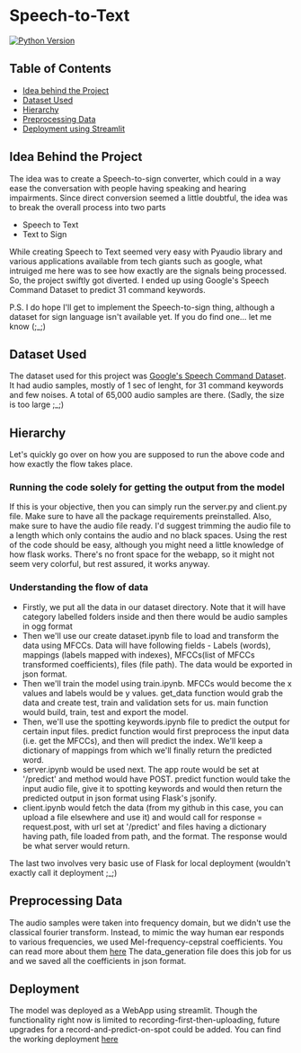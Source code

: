 # Speech-to-Text
[![Python Version](https://img.shields.io/badge/python-3.7.2-brightgreen.svg)](https://python.org)

## Table of Contents
* [Idea behind the Project](#idea-behind-the-project)
* [Dataset Used](#dataset-used)
* [Hierarchy](#hierarchy)
* [Preprocessing Data](#preprocessing-data)
* [Deployment using Streamlit](#deployment)

## Idea Behind the Project
The idea was to create a Speech-to-sign converter, which could in a way ease the conversation with people
having speaking and hearing impairments. Since direct conversion seemed a little doubtful, the idea was to
break the overall process into two parts
* Speech to Text
* Text to Sign

While creating Speech to Text seemed very easy with Pyaudio library and various applications available from 
tech giants such as google, what intruiged me here was to see how exactly are the signals being processed. So,
the project swiftly got diverted. I ended up using Google's Speech Command Dataset to predict 31 command keywords.

P.S. I do hope I'll get to implement the Speech-to-sign thing, although a dataset for sign language isn't available
yet. If you do find one... let me know (;_;)

## Dataset Used
The dataset used for this project was [Google's Speech Command Dataset](https://ai.googleblog.com/2017/08/launching-speech-commands-dataset.html).
It had audio samples, mostly of 1 sec of lenght, for 31 command keywords and few noises. A total of 65,000 audio samples are there. 
(Sadly, the size is too large ;_;)

## Hierarchy 
Let's quickly go over on how you are supposed to run the above code and how exactly the flow takes place.
### Running the code solely for getting the output from the model
If this is your objective, then you can simply run the server.py and client.py file. Make sure to have all the package requirements preinstalled.
Also, make sure to have the audio file ready. I'd suggest trimming the audio file to a length which only contains the audio and no black spaces. 
Using the rest of the code should be easy, although you might need a little knowledge of how flask works. There's no front space for the webapp, 
so it might not seem very colorful, but rest assured, it works anyway.
### Understanding the flow of data
* Firstly, we put all the data in our dataset directory. Note that it will have category labelled folders inside and then there would be audio samples in ogg format
* Then we'll use our create dataset.ipynb file to load and transform the data using MFCCs. Data will have following fields - Labels (words), mappings (labels mapped with indexes), MFCCs(list of MFCCs transformed coefficients), files (file path). The data would be exported in json format.
* Then we'll train the model using train.ipynb. MFCCs would become the x values and labels would be y values. get_data function would grab the data and create test, train and validation sets for us. main function would build, train, test and export the model.
* Then, we'll use the spotting keywords.ipynb file to predict the output for certain input files. predict function would first preprocess the input data (i.e. get the MFCCs), and then will predict the index.  We'll keep a dictionary of mappings from which we'll finally return the predicted word.
* server.ipynb would be used next. The app route would be set at '/predict' and method would have POST. predict function would take the input audio file, give it to spotting keywords and would then return the predicted output in json format using Flask's jsonify.
* client.ipynb would fetch the data (from my github in this case, you can upload a file elsewhere and use it) and would call for response = request.post, with url set at '/predict' and files having a dictionary having path, file loaded from path, and the format. The response would be what server would return.

The last two involves very basic use of Flask for local deployment (wouldn't exactly call it deployment ;_;)

## Preprocessing Data
The audio samples were taken into frequency domain, but we didn't use the classical fourier transform. Instead, to mimic the way human ear responds to
various frequencies, we used Mel-frequency-cepstral coefficients. You can read more about them [here](https://en.wikipedia.org/wiki/Mel-frequency_cepstrum#:~:text=Mel-frequency%20cepstral%20coefficients%20%28%20MFCCs%29%20are%20coefficients%20that,representation%20of%20the%20audio%20clip%20%28a%20nonlinear%20%22spectrum-of-a-spectrum%22%29.)
The data_generation file does this job for us and we saved all the coefficients in json format.

## Deployment
The model was deployed as a WebApp using streamlit. Though the functionality right now is limited to recording-first-then-uploading, future upgrades for a record-and-predict-on-spot could be added. You can find the working deployment [here](https://share.streamlit.io/staticjunkk/speech-to-text/app.py)

